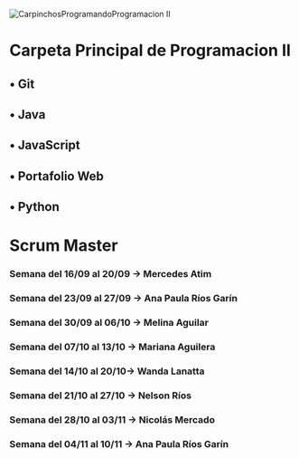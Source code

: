 ![CarpinchosProgramandoProgramacion II](https://i.ibb.co/gR3qM1x/Programacion-II-Profesor-Ariel-Betancud.gif)

# Carpeta Principal de Programacion II
## • Git
## • Java
## • JavaScript
## • Portafolio Web
## • Python

# Scrum Master
### Semana del 16/09 al 20/09 -> Mercedes Atim
### Semana del 23/09 al 27/09 -> Ana Paula Ríos Garín
### Semana del 30/09 al 06/10 -> Melina Aguilar
### Semana del 07/10 al 13/10 -> Mariana Aguilera
### Semana del 14/10 al 20/10-> Wanda Lanatta
### Semana del 21/10 al 27/10 -> Nelson Ríos
### Semana del 28/10 al 03/11 -> Nicolás Mercado
### Semana del 04/11 al 10/11 -> Ana Paula Ríos Garín
